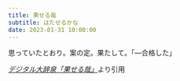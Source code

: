 ```yaml
---
title: 果せる哉
subtitle: はたせるかな
date: 2023-01-31 10:00:00
---
```


思っていたとおり。案の定。果たして。「―合格した」

<cite>[デジタル大辞泉「果せる哉」](https://dictionary.goo.ne.jp/word/%E6%9E%9C%E3%81%9B%E3%82%8B%E5%93%89/)</cite>より引用